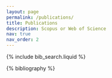 ```yaml
---
layout: page
permalink: /publications/
title: Publications
description: Scopus or Web of Science
nav: true
nav_order: 2
---
```


<!-- _pages/publications.md -->

<!-- Bibsearch Feature -->

{% include bib_search.liquid %}

<div class="publications">

{% bibliography %}

</div>
